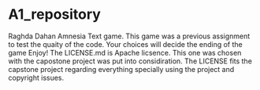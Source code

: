 # A1_repository
Raghda Dahan
Amnesia Text game. 
This game was a previous assignment to test the quaity of the code. 
Your choices will decide the ending of the game
Enjoy!
The LICENSE.md is Apache licsence. This one was chosen with the capostone project was put into  considiration. The LICENSE fits the capstone project regarding everything specially using the project and copyright issues.
